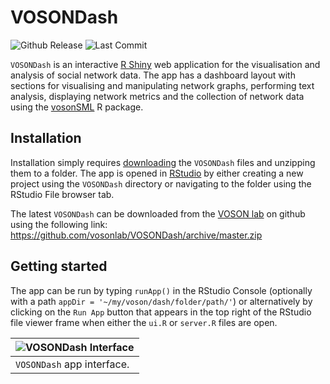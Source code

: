 # VOSONDash
![Github Release](https://img.shields.io/github/release-pre/vosonlab/VOSONDash.svg?logo=github&colorB=yellow)
![Last Commit](https://img.shields.io/github/last-commit/vosonlab/VOSONDash.svg)

`VOSONDash` is an interactive [R Shiny](https://shiny.rstudio.com/) web application for the visualisation and analysis of social network data. The app has a dashboard layout with sections for visualising and manipulating network graphs, performing text analysis, displaying network metrics and the collection of network data using the [vosonSML](https://github.com/vosonlab/vosonSML) R package.

## Installation

Installation simply requires [downloading](https://github.com/vosonlab/VOSONDash/archive/master.zip) the `VOSONDash` files and unzipping them to a folder. The app is opened in [RStudio](https://www.rstudio.com/) by either creating a new project using the `VOSONDash` directory or navigating to the folder using the RStudio File browser tab.

The latest `VOSONDash` can be downloaded from the [VOSON lab](https://github.com/vosonlab) on github using the following link: 
https://github.com/vosonlab/VOSONDash/archive/master.zip

## Getting started

The app can be run by typing `runApp()` in the RStudio Console (optionally with a path `appDir = '~/my/voson/dash/folder/path/'`) or alternatively by clicking on the `Run App` button that appears in the top right of the RStudio file viewer frame when either the `ui.R` or `server.R` files are open.

| ![VOSONDash Interface](VOSONDash/www/VOSONDash-NetworkGraphs-1400x990.jpg)
|:--| 
| `VOSONDash` app interface. |
